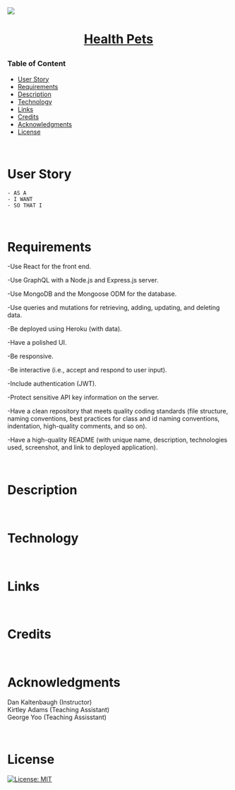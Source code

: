 <img src="https://www.preventivevet.com/hs-fs/hubfs/Pv-homepage-dogCat.jpg?width=1200&height=400&name=Pv-homepage-dogCat.jpg">

<h1 align="center">

[Health Pets]()

</h1>

### Table of Content

- [User Story](#user-story)
- [Requirements](#Requirements)
- [Description](#Description)
- [Technology](#Technology)
- [Links](#Links)
- [Credits](#credits)
- [Acknowledgments](#Acknowledgments)
- [License](#license)

<p>&nbsp;</p>

# User Story

    - AS A
    - I WANT
    - SO THAT I

<p>&nbsp;</p>

# Requirements

-Use React for the front end.

-Use GraphQL with a Node.js and Express.js server.

-Use MongoDB and the Mongoose ODM for the database.

-Use queries and mutations for retrieving, adding, updating, and deleting data.

-Be deployed using Heroku (with data).

-Have a polished UI.

-Be responsive.

-Be interactive (i.e., accept and respond to user input).

-Include authentication (JWT).

-Protect sensitive API key information on the server.

-Have a clean repository that meets quality coding standards (file structure, naming conventions, best practices for class and id naming conventions, indentation, high-quality comments, and so on).

-Have a high-quality README (with unique name, description, technologies used, screenshot, and link to deployed application).

<p>&nbsp;</p>

# Description

<p>&nbsp;</p>

# Technology

<p>&nbsp;</p>

# Links

<p>&nbsp;</p>

# Credits

<p>&nbsp;</p>

# Acknowledgments

Dan Kaltenbaugh (Instructor)<br>
Kirtley Adams (Teaching Assistant) <br>
George Yoo (Teaching Assisstant)

<p>&nbsp;</p>

# License

[![License: MIT](https://img.shields.io/badge/License-MIT-yellow.svg)](https://opensource.org/licenses/MIT)
